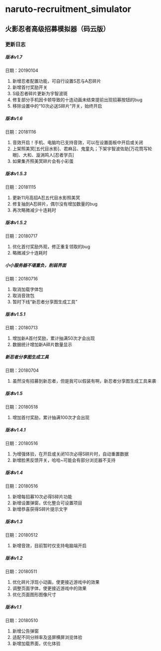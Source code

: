 # naruto-recruitment_simulator
## 火影忍者高级招募模拟器（码云版）


### 更新日志


##### 版本v1.7
日期：20190104
1. 新增忍者配置功能，可自行设置S忍与A忍碎片
2. 新增首付奖励开关
3. S级忍者碎片更新为宇智波斑
4. 修复部分手机因卡顿导致的十连动画未结束提前出现招募按钮的bug
5. 移除设置中的“10次必送S碎片”开关，始终开启


##### 版本v1.6
日期：20181116
1. 音效开启！手机、电脑均已支持音效，可以在设置面板中开启或关闭
2. 上架照美冥[五代目水影]、君麻吕、鬼童丸；下架宇智波佐助[万花筒写轮眼]、大和、漩涡鸣人[忍者学员]
3. 如果集齐照美冥碎片会有小彩蛋


##### 版本v1.5.3
日期：20181115
1. 更新11月高招A忍五代目水影照美冥
2. 修复抽到A忍碎片，偶尔没有增加数量的bug
3. 再次略微减少十连耗时


##### 版本v1.5.2
日期：20180717
1. 优化首付奖励外观，修正重复领取的bug
2. 略微减少十连耗时


##### 小小服务器不堪重负，削弱界面
日期：20180716
1. 取消加载字体包
2. 取消音效包
3. 暂时下线“新忍者分享图生成工具”


##### 版本v1.5.1
日期：20180713
1. 增加新A首付奖励，累计抽满50次才会出现
2. 数据统计增加新A碎片数量显示


##### 新忍者分享图生成工具
日期：20180704
1. 虽然没有招募到新忍者，但是我可以假装有啊，新忍者分享图生成工具来袭


##### 版本v1.5
日期：20180518
1. 增加首付奖励，累计抽满100次才会出现


##### 版本v1.4.1
日期：20180516
1. 为增强体验，在开启或关闭10次必得S碎片时，自动重置数据
2. 新增脸黑反馈开关，哈哈~可能会有部分浏览器不支持


##### 版本v1.4
日期：20180516
1. 新增每招募10次必得S碎片功能
2. 新增设置弹窗，优化整合可设置项目
3. 新增恭喜获得S碎片提示文字


##### 版本v1.3
日期：20180512
1. 新增音效，目前暂时仅支持电脑端开启


##### 版本v1.2
日期：20180511
1. 优化碎片浮现小动画，使更接近游戏中的效果
2. 调整页面字体，使更接近游戏中的效果
3. 优化页面图形图像尺寸


##### 版本v1.1
日期：20180510
1. 新增公告弹窗
2. 适配不同分辨率及竖屏横屏浏览体验
3. 新增加载界面，优化体验
